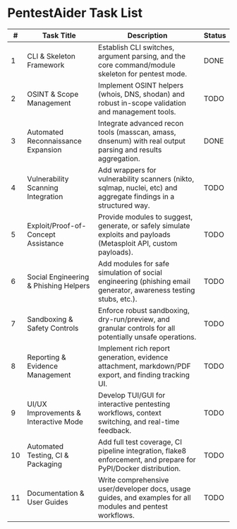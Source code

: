 # PentestAider Task List

| # | Task Title                                   | Description                                                                                                      | Status |
|---|----------------------------------------------|------------------------------------------------------------------------------------------------------------------|--------|
| 1 | CLI & Skeleton Framework                     | Establish CLI switches, argument parsing, and the core command/module skeleton for pentest mode.                 | DONE   |
| 2 | OSINT & Scope Management                     | Implement OSINT helpers (whois, DNS, shodan) and robust in-scope validation and management tools.                | TODO   |
| 3 | Automated Reconnaissance Expansion           | Integrate advanced recon tools (masscan, amass, dnsenum) with real output parsing and results aggregation.        | DONE   |
| 4 | Vulnerability Scanning Integration           | Add wrappers for vulnerability scanners (nikto, sqlmap, nuclei, etc) and aggregate findings in a structured way. | TODO   |
| 5 | Exploit/Proof-of-Concept Assistance          | Provide modules to suggest, generate, or safely simulate exploits and payloads (Metasploit API, custom payloads).| TODO   |
| 6 | Social Engineering & Phishing Helpers        | Add modules for safe simulation of social engineering (phishing email generator, awareness testing stubs, etc.).  | TODO   |
| 7 | Sandboxing & Safety Controls                 | Enforce robust sandboxing, dry-run/preview, and granular controls for all potentially unsafe operations.          | TODO   |
| 8 | Reporting & Evidence Management              | Implement rich report generation, evidence attachment, markdown/PDF export, and finding tracking UI.              | TODO   |
| 9 | UI/UX Improvements & Interactive Mode        | Develop TUI/GUI for interactive pentesting workflows, context switching, and real-time feedback.                  | TODO   |
|10 | Automated Testing, CI & Packaging            | Add full test coverage, CI pipeline integration, flake8 enforcement, and prepare for PyPI/Docker distribution.    | TODO   |
|11 | Documentation & User Guides                  | Write comprehensive user/developer docs, usage guides, and examples for all modules and pentest workflows.        | TODO   |